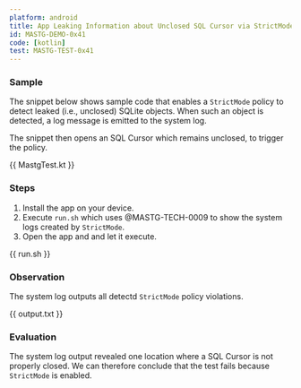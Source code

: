 ```yaml
---
platform: android
title: App Leaking Information about Unclosed SQL Cursor via StrictMode
id: MASTG-DEMO-0x41
code: [kotlin]
test: MASTG-TEST-0x41
---
```


### Sample

The snippet below shows sample code that enables a `StrictMode` policy to detect leaked (i.e., unclosed) SQLite objects. When such an object is detected, a log message is emitted to the system log.

The snippet then opens an SQL Cursor which remains unclosed, to trigger the policy.

{{ MastgTest.kt }}

### Steps

1. Install the app on your device.
2. Execute `run.sh` which uses @MASTG-TECH-0009 to show the system logs created by `StrictMode`.
3. Open the app and and let it execute.

{{ run.sh }}

### Observation

The system log outputs all detectd `StrictMode` policy violations.

{{ output.txt }}

### Evaluation

The system log output revealed one location where a SQL Cursor is not properly closed. We can therefore conclude that the test fails because `StrictMode` is enabled.
